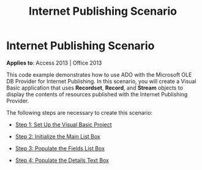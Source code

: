 ﻿---
title: Internet Publishing Scenario
TOCTitle: Internet Publishing Scenario
ms:assetid: 25a3fa8b-86ec-9e72-5e62-bf0d849479b7
ms:mtpsurl: https://msdn.microsoft.com/library/JJ249024(v=office.15)
ms:contentKeyID: 48543790
ms.date: 09/18/2015
mtps_version: v=office.15
---

# Internet Publishing Scenario


**Applies to**: Access 2013 | Office 2013

This code example demonstrates how to use ADO with the Microsoft OLE DB Provider for Internet Publishing. In this scenario, you will create a Visual Basic application that uses **Recordset**, **Record**, and **Stream** objects to display the contents of resources published with the Internet Publishing Provider.

The following steps are necessary to create this scenario:

- [Step 1: Set Up the Visual Basic Project](step-1-set-up-the-visual-basic-project.md)

- [Step 2: Initialize the Main List Box](step-2-initialize-the-main-list-box.md)

- [Step 3: Populate the Fields List Box](step-3-populate-the-fields-list-box.md)

- [Step 4: Populate the Details Text Box](step-4-populate-the-details-text-box.md)

